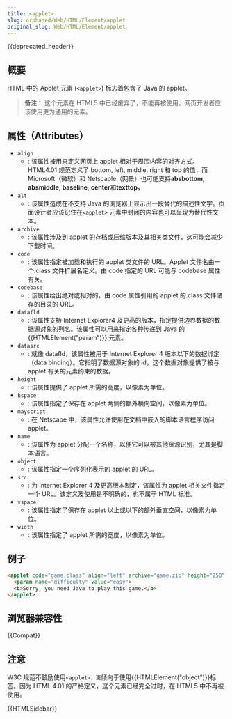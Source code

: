 ```yaml
---
title: <applet>
slug: orphaned/Web/HTML/Element/applet
original_slug: Web/HTML/Element/applet
---
```


{{deprecated_header}}

## 概要

HTML 中的 Applet 元素 (`<applet>`) 标志着包含了 Java 的 applet。

> **备注：** 这个元素在 HTML5 中已经废弃了，不能再被使用。网页开发者应该使用更为通用的元素。

## 属性（Attributes）

- `align`
  - : 该属性被用来定义网页上 applet 相对于周围内容的对齐方式。HTML4.01 规范定义了 bottom, left, middle, right 和 top 的值，而 Microsoft（微软）和 Netscaple（网景）也可能支持**absbottom**, **absmiddle**, **baseline**, **center**和**texttop。**
- `alt`
  - : 该属性造成在不支持 Java 的浏览器上显示出一段替代的描述性文字。页面设计者应该记住在`<applet>` 元素中封闭的内容也可以呈现为替代性文本。
- `archive`
  - : 该属性涉及到 applet 的存档或压缩版本及其相关类文件，这可能会减少下载时间。
- `code`
  - : 该属性指定被加载和执行的 applet 类文件的 URL。Applet 文件名由一个.class 文件扩展名定义。由 code 指定的 URL 可能与 codebase 属性有关。
- `codebase`
  - : 该属性给出绝对或相对的，由 code 属性引用的 applet 的.class 文件储存的目录的 URL。
- `datafld`
  - : 该属性支持 Internet Explorer4 及更高的版本，指定提供边界数据的数据源对象的列名。该属性可以用来指定各种传递到 Java 的{{HTMLElement("param")}} 元素。
- `datasrc`
  - : 就像 datafld，该属性被用于 Internet Explorer 4 版本以下的数据绑定（data binding）。它指明了数据源对象的 id，这个数据对象提供了被与 applet 有关的元素约束的数据。
- `height`
  - : 该属性提供了 applet 所需的高度，以像素为单位。
- `hspace`
  - : 该属性指定了保存在 applet 两侧的额外横向空间，以像素为单位。
- `mayscript`
  - : 在 Netscape 中，该属性允许使用在文档中嵌入的脚本语言程序访问 applet。
- `name`
  - : 该属性为 applet 分配一个名称，以便它可以被其他资源识别，尤其是脚本语言。
- `object`
  - : 该属性指定一个序列化表示的 applet 的 URL。
- `src`
  - : 为 Internet Explorer 4 及更高版本制定，该属性为 applet 相关文件指定一个 URL。该定义及使用是不明确的，也不属于 HTML 标准。
- `vspace`
  - : 该属性指定了保存在 applet 以上或以下的额外垂直空间，以像素为单位。
- `width`
  - : 该属性指定了 applet 所需的宽度，以像素为单位。

## 例子

```html
<applet code="game.class" align="left" archive="game.zip" height="250" width="350">
  <param name="difficulty" value="easy">
  <b>Sorry, you need Java to play this game.</b>
</applet>
```

## 浏览器兼容性

{{Compat}}

## 注意

W3C 规范不鼓励使用`<applet>，更`倾向于使用{{HTMLElement("object")}}标签。因为 HTML 4.01 的严格定义，这个元素已经完全过时，在 HTML5 中不再被使用。

{{HTMLSidebar}}
